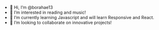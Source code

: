 - 👋 Hi, I’m @borahae13
- 👀 I’m interested in reading and music! 
- 🌱 I’m currently learning Javascript and will learn Responsive and React. 
- 💞️ I’m looking to collaborate on innovative projects!

